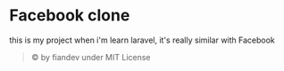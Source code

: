 # Facebook clone

this is my project when i'm learn laravel, it's really similar with Facebook


> © by fiandev under MIT License